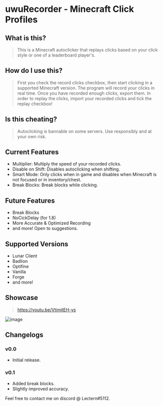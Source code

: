 # uwuRecorder - Minecraft Click Profiles

## What is this?
> This is a Minecraft autoclicker that replays clicks based on your click style or one of a leaderboard player's.

## How do I use this?
> First you check the record clicks checkbox, then start clicking in a supported Minecraft version. The program will record your clicks in real time. Once you have recorded enough clicks, export them. In order to replay the clicks, import your recorded clicks and tick the replay checkbox!

## Is this cheating?
> Autoclicking is bannable on some servers. Use responsibly and at your own risk.

## Current Features
- Multiplier: Multiply the speed of your recorded clicks.
- Disable on Shift: Disables autoclicking when shifting.
- Smart Mode: Only clicks when in game and disables when Minecraft is not focused or in inventory/chest.
- Break Blocks: Break blocks while clicking.

## Future Features
- Break Blocks
- NoCickDelay (for 1.8)
- More Accurate & Optimized Recording
- and more! Open to suggestions.

## Supported Versions
- Lunar Client
- Badlion
- Optifine
- Vanilla
- Forge
- and more!

## Showcase
> https://youtu.be/VtimjtEH-ys

![image](https://user-images.githubusercontent.com/30962319/181871624-798f6ba1-168d-4a90-8c75-6dba8058f22a.png)

## Changelogs
### v0.0
- Initial release.

### v0.1
- Added break blocks.
- Slightly improved accuracy.

Feel free to contact me on discord @ Lectern#5112.
